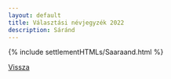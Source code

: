 ```yaml
---
layout: default
title: Választási névjegyzék 2022
description: Sáránd
---
```


{% include settlementHTMLs/Saaraand.html %}

[Vissza](./)